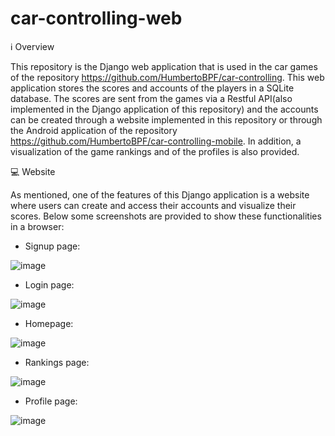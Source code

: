 # car-controlling-web

:information_source: Overview

This repository is the Django web application that is used in the car games of the repository https://github.com/HumbertoBPF/car-controlling. 
This web application stores the scores and accounts of the players in a SQLite database. The scores are sent from the games via a Restful API(also implemented in the
Django application of this repository) and the accounts can be created through a website implemented in this repository or through the Android application of the 
repository https://github.com/HumbertoBPF/car-controlling-mobile. In addition, a visualization of the game rankings and of the profiles is also provided.

:computer: Website

As mentioned, one of the features of this Django application is a website where users can create and access their accounts and visualize their scores. Below some 
screenshots are provided to show these functionalities in a browser:

- Signup page:

![image](https://user-images.githubusercontent.com/31226297/175855147-1814ba2c-0229-487a-a777-b0afaf06cb68.png)

- Login page:

![image](https://user-images.githubusercontent.com/31226297/175855180-8ecb2ccb-b4fe-46d1-8c9a-9d7e3be0f132.png)

- Homepage:

![image](https://user-images.githubusercontent.com/31226297/175855238-6a0df1ca-db58-4127-a3d1-6884ca018ec2.png)

- Rankings page:

![image](https://user-images.githubusercontent.com/31226297/175855285-d98de194-9fe7-4bb7-aeff-cedaaf728b07.png)

- Profile page:

![image](https://user-images.githubusercontent.com/31226297/175855422-78801be1-d5e8-4e7f-ab63-7fd48eb92a5d.png)
